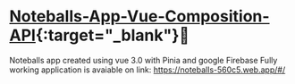 # [Noteballs-App-Vue-Composition-API](https://noteballs-560c5.web.app/#/){:target="_blank"}📝
 Noteballs app created using vue 3.0 with Pinia and google Firebase
 Fully working application is avaiable on link: https://noteballs-560c5.web.app/#/

